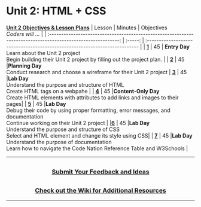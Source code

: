 # Unit 2: HTML + CSS 
[**Unit 2 Objectives & Lesson Plans**]()
|                                              Lesson                                                     | Minutes | Objectives<br> _Coders will ..._                                            |
| :-----------------------------------------------------------------------------------------------------------: | :-----: | :-------------------------------------------------------------------------- |
| [**1**](https://docs.google.com/presentation/d/1fRWr9SU_UNkoYx8DJWvLNJSM5t42yNIY7pyqeNDcJQ8/edit#slide=id.g13d702a8fb5_2_0) |   45    | **Entry Day**</br>Learn about the Unit 2 project</br>Begin building their Unit 2 project by filling out the project plan.                                       |
| [**2**](https://docs.google.com/presentation/d/12U_y_cofdBDFZLCeXZM-4ye0Gdx9lyQDpoEzF0IQfwE/edit#slide=id.gddba4abcce_0_0) |   45    |**Planning Day**</br> Conduct research and choose a wireframe for their Unit 2 project
| [**3**](https://docs.google.com/presentation/d/1rU8iuxR6LmKzYQua-zqWNssBzTdR_M_Deek3jwwHv10/edit?usp=sharing) |   45    |**Lab Day**</br> Understand the purpose and structure of HTML</br>Create HTML tags on a webpahe           |
| [**4**](https://docs.google.com/presentation/d/1-Zk7PkduMkUW5mkItZOqiPlqWNzKNmQVJf48HoIXZ38/edit?usp=sharing) |   45    |**Content-Only Day**</br> Create HTML elements with attributes to add links and images to their pages|
| [**5**](https://docs.google.com/presentation/d/1S9e0n9cgLJQ0ys2p1v3UYXeB0uG5B3g3Qtw4x3Fyv3A/edit?usp=sharing) |   45    |**Lab Day**</br> Debug their code by using proper formatting, error messages, and documentation</br>Continue working on their Unit 2 project |
|[**6**](https://docs.google.com/presentation/d/1SJEi9hFJd9P9PFcpDjz4QTndKGpuj1DQHz_TTeJpkrQ/edit?usp=sharing) |   45    |**Lab Day**</br>Understand the purpose and structure of CSS</br>Select and HTML element and change its style using CSS|
| [**7**](https://docs.google.com/presentation/d/1FVHJLfdtGY8cVMm4cRWlGg1vjZTfwT9WVCkuCSrU5sw/edit?usp=sharing) |   45    |**Lab Day**</br>Understand the purpose of documentation</br>Learn how to navigate the Code Nation Reference Table and W3Schools                                             |

---
## <h3 align="center"><a href="https://docs.google.com/forms/d/e/1FAIpQLSc4oUNSthmU63TqlzUOOWd3buX3tGVIPRNDm0tsLB_nOONRLQ/viewform">Submit Your Feedback and Ideas</a></h3>

## <h3 align="center"><a href="https://github.com/itscodenation/curriculum-21-22/wiki">Check out the Wiki for Additional Resources</a></h3>

---
